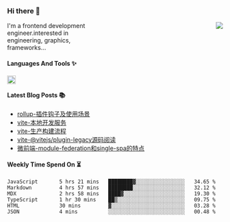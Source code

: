 <!--
**zhaohuanyuu/zhaohuanyuu** is a ✨ _special_ ✨ repository because its `README.md` (this file) appears on your GitHub profile.
-->

### Hi there 👋

<picture>
  <source media="(prefers-color-scheme: dark)" srcset="https://github-readme-stats.vercel.app/api?username=zhaohuanyuu&count_private=true&show_icons=true&theme=city_lights&hide_title=true">
  <img align="right" src="https://github-readme-stats.vercel.app/api?username=zhaohuanyuu&count_private=true&show_icons=true&hide_title=true">
</picture>

<p align="left" style="width:40%">I'm a frontend development engineer.interested in engineering, graphics, frameworks...</p>

#### Languages And Tools ✨

<img align="left" height="20" src="https://skillicons.dev/icons?i=js,ts,nodejs,rust,react,vue,svelte,gatsby,graphql,nestjs" />

</br>

#### Latest Blog Posts 📚
<!-- BLOG-POST-LIST:START -->
- [rollup-插件钩子及使用场景](https://auu.zone/post/rollup-plugin)
- [vite-本地开发服务](https://auu.zone/post/vite-server)
- [vite-生产构建流程](https://auu.zone/post/vite-build)
- [vite-@vitejs/plugin-legacy源码阅读](https://auu.zone/post/vite-legacy)
- [微前端-module-federation和single-spa的特点](https://auu.zone/post/micro-fe)
<!-- BLOG-POST-LIST:END -->

#### Weekly Time Spend On ⏳
<!--START_SECTION:waka-->

```text
JavaScript       5 hrs 21 mins   ████████▓░░░░░░░░░░░░░░░░   34.65 %
Markdown         4 hrs 57 mins   ████████░░░░░░░░░░░░░░░░░   32.12 %
MDX              2 hrs 58 mins   ████▓░░░░░░░░░░░░░░░░░░░░   19.30 %
TypeScript       1 hr 30 mins    ██▒░░░░░░░░░░░░░░░░░░░░░░   09.75 %
HTML             30 mins         ▓░░░░░░░░░░░░░░░░░░░░░░░░   03.28 %
JSON             4 mins          ░░░░░░░░░░░░░░░░░░░░░░░░░   00.48 %
```

<!--END_SECTION:waka-->
